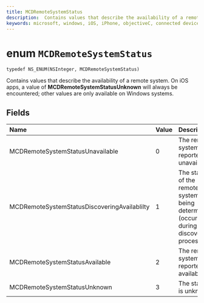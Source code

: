 ```yaml
---
title: MCDRemoteSystemStatus
description:  Contains values that describe the availability of a remote system.
keywords: microsoft, windows, iOS, iPhone, objectiveC, connected devices, Project Rome
---
```


# enum `MCDRemoteSystemStatus` 

```
typedef NS_ENUM(NSInteger, MCDRemoteSystemStatus)
```  
Contains values that describe the availability of a remote system. On iOS apps, a value of **MCDRemoteSystemStatusUnknown** will always be encountered; other values are only available on Windows systems.

## Fields

| Name                              | Value | Description                    |
|:----------------------------------|:------|:-------------------------------|
| MCDRemoteSystemStatusUnavailable | 0 | The remote system is reported as unavailable. |
| MCDRemoteSystemStatusDiscoveringAvailablilty | 1 | The status of the remote system is being determined (occurs during the discovery process). |
| MCDRemoteSystemStatusAvailable | 2 | The remote system is reported as available. |
| MCDRemoteSystemStatusUnknown | 3 | The status is unknown. |
